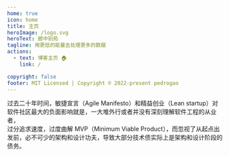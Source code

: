 ```yaml
---
home: true
icon: home
title: 主页
heroImage: /logo.svg
heroText: 廊中别苑
tagline: 用更低的能量去处理更多的数据
actions:
  - text: 博客主页 🏠
    link: /

copyright: false
footer: MIT Licensed | Copyright © 2022-present pedrogao
---
```


过去二十年时间，敏捷宣言（Agile Manifesto）和精益创业（Lean startup）对软件社区最大的负面影响就是，一大堆外行或者并没有深刻理解软件工程的从业者，  
过分追求速度，过度曲解 MVP（Minimum Viable Product），而忽视了从起点出发前，必不可少的架构和设计功夫，导致大部分技术债实际上是架构和设计阶段的债务。
